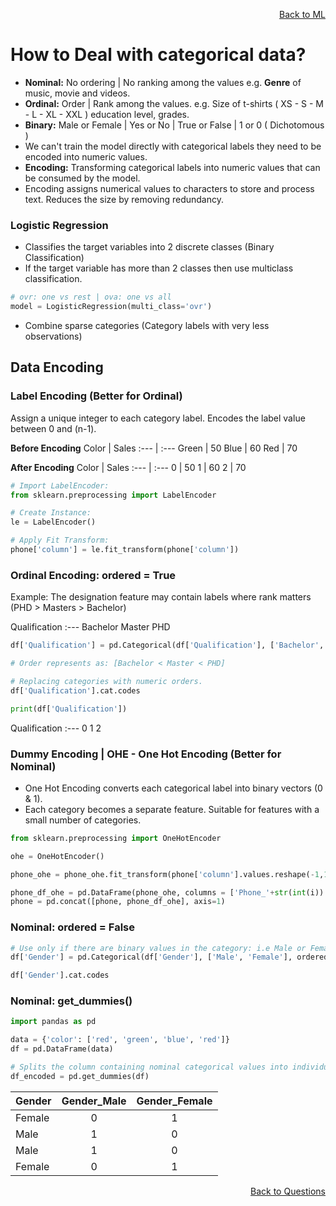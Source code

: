 <p align='right'><a align="right" href="https://github.com/KIRANKUMAR7296/Library/blob/main/Machine%20Learning/Machine%20Learning%20Models.md">Back to ML</a></p>

# How to Deal with categorical data?

- **Nominal:** No ordering | No ranking among the values e.g. **Genre** of music, movie and videos.
- **Ordinal:** Order | Rank among the values. e.g. Size of t-shirts ( XS - S - M - L - XL - XXL ) education level, grades. 
- **Binary:** Male or Female | Yes or No | True or False | 1 or 0 ( Dichotomous )
- We can't train the model directly with categorical labels they need to be encoded into numeric values.
- **Encoding:** Transforming categorical labels into numeric values that can be consumed by the model.
- Encoding assigns numerical values to characters to store and process text. Reduces the size by removing redundancy. 

### Logistic Regression
- Classifies the target variables into 2 discrete classes (Binary Classification)
- If the target variable has more than 2 classes then use multiclass classification.
```python
# ovr: one vs rest | ova: one vs all
model = LogisticRegression(multi_class='ovr')
```
- Combine sparse categories (Category labels with very less observations)

## Data Encoding

### Label Encoding (Better for Ordinal)

Assign a unique integer to each category label. Encodes the label value between 0 and (n-1).

**Before Encoding**
Color | Sales
:--- | :---
Green | 50
Blue | 60
Red | 70

**After Encoding**
Color | Sales
:--- | :---
0 | 50
1 | 60
2 | 70

```python
# Import LabelEncoder:
from sklearn.preprocessing import LabelEncoder

# Create Instance:
le = LabelEncoder()

# Apply Fit Transform:
phone['column'] = le.fit_transform(phone['column'])
```

### Ordinal Encoding: ordered = True

Example: The designation feature may contain labels where rank matters (PHD > Masters > Bachelor)

Qualification
:---
Bachelor
Master
PHD

```python
df['Qualification'] = pd.Categorical(df['Qualification'], ['Bachelor', 'Master', 'PHD'], ordered=True)

# Order represents as: [Bachelor < Master < PHD]

# Replacing categories with numeric orders.
df['Qualification'].cat.codes

print(df['Qualification'])
```

Qualification
:---
0
1
2

### Dummy Encoding | OHE - One Hot Encoding (Better for Nominal)
- One Hot Encoding converts each categorical label into binary vectors (0 & 1).
- Each category becomes a separate feature. Suitable for features with a small number of categories.

```python
from sklearn.preprocessing import OneHotEncoder

ohe = OneHotEncoder()

phone_ohe = phone_ohe.fit_transform(phone['column'].values.reshape(-1,1)).toarray()

phone_df_ohe = pd.DataFrame(phone_ohe, columns = ['Phone_'+str(int(i)) for i in range(phone_ohe.shape[1])])
phone = pd.concat([phone, phone_df_ohe], axis=1)
```

### **Nominal: ordered = False**
```python
# Use only if there are binary values in the category: i.e Male or Female, Yes or No, Present or Absent
df['Gender'] = pd.Categorical(df['Gender'], ['Male', 'Female'], ordered=False)

df['Gender'].cat.codes
```

### **Nominal: get_dummies()**
```python
import pandas as pd

data = {'color': ['red', 'green', 'blue', 'red']}
df = pd.DataFrame(data)

# Splits the column containing nominal categorical values into individual columns:
df_encoded = pd.get_dummies(df)
```

Gender | Gender_Male | Gender_Female
:--- | :---: | :---:
Female | 0 | 1
Male | 1 | 0
Male | 1 | 0
Female | 0 | 1

<p align='right'><a align="right" href="https://github.com/KIRANKUMAR7296/Library/blob/main/Interview.md">Back to Questions</a></p>

